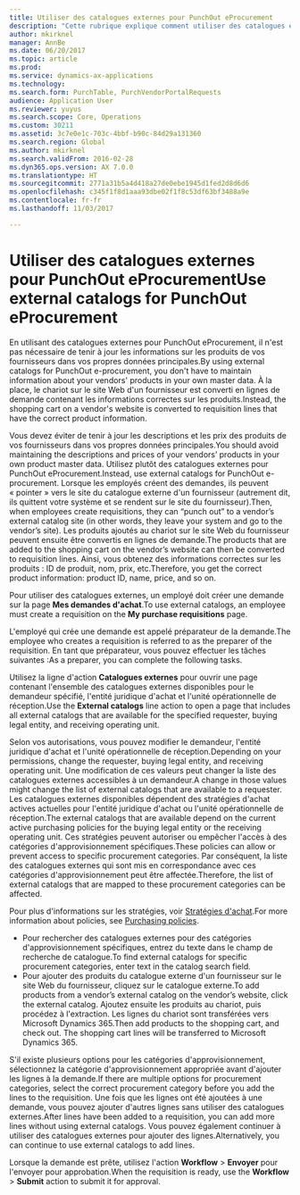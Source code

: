```yaml
---
title: Utiliser des catalogues externes pour PunchOut eProcurement
description: "Cette rubrique explique comment utiliser des catalogues externes pour créer et envoyer des demandes."
author: mkirknel
manager: AnnBe
ms.date: 06/20/2017
ms.topic: article
ms.prod: 
ms.service: dynamics-ax-applications
ms.technology: 
ms.search.form: PurchTable, PurchVendorPortalRequests
audience: Application User
ms.reviewer: yuyus
ms.search.scope: Core, Operations
ms.custom: 30211
ms.assetid: 3c7e0e1c-703c-4bbf-b90c-84d29a131360
ms.search.region: Global
ms.author: mkirknel
ms.search.validFrom: 2016-02-28
ms.dyn365.ops.version: AX 7.0.0
ms.translationtype: HT
ms.sourcegitcommit: 2771a31b5a4d418a27de0ebe1945d1fed2d8d6d6
ms.openlocfilehash: c345f1f8d1aaa93dbe02f1f8c53df63bf3488a9e
ms.contentlocale: fr-fr
ms.lasthandoff: 11/03/2017

---
```


# <a name="use-external-catalogs-for-punchout-eprocurement"></a><span data-ttu-id="86e08-103">Utiliser des catalogues externes pour PunchOut eProcurement</span><span class="sxs-lookup"><span data-stu-id="86e08-103">Use external catalogs for PunchOut eProcurement</span></span>
<span data-ttu-id="86e08-104">En utilisant des catalogues externes pour PunchOut eProcurement, il n'est pas nécessaire de tenir à jour les informations sur les produits de vos fournisseurs dans vos propres données principales.</span><span class="sxs-lookup"><span data-stu-id="86e08-104">By using external catalogs for PunchOut e-procurement, you don't have to maintain information about your vendors' products in your own master data.</span></span> <span data-ttu-id="86e08-105">À la place, le chariot sur le site Web d'un fournisseur est converti en lignes de demande contenant les informations correctes sur les produits.</span><span class="sxs-lookup"><span data-stu-id="86e08-105">Instead, the shopping cart on a vendor's website is converted to requisition lines that have the correct product information.</span></span> 

<span data-ttu-id="86e08-106">Vous devez éviter de tenir à jour les descriptions et les prix des produits de vos fournisseurs dans vos propres données principales.</span><span class="sxs-lookup"><span data-stu-id="86e08-106">You should avoid maintaining the descriptions and prices of your vendors’ products in your own product master data.</span></span> <span data-ttu-id="86e08-107">Utilisez plutôt des catalogues externes pour PunchOut eProcurement.</span><span class="sxs-lookup"><span data-stu-id="86e08-107">Instead, use external catalogs for PunchOut e-procurement.</span></span> <span data-ttu-id="86e08-108">Lorsque les employés créent des demandes, ils peuvent « pointer » vers le site du catalogue externe d'un fournisseur (autrement dit, ils quittent votre système et se rendent sur le site du fournisseur).</span><span class="sxs-lookup"><span data-stu-id="86e08-108">Then, when employees create requisitions, they can “punch out” to a vendor’s external catalog site (in other words, they leave your system and go to the vendor’s site).</span></span> <span data-ttu-id="86e08-109">Les produits ajoutés au chariot sur le site Web du fournisseur peuvent ensuite être convertis en lignes de demande.</span><span class="sxs-lookup"><span data-stu-id="86e08-109">The products that are added to the shopping cart on the vendor’s website can then be converted to requisition lines.</span></span> <span data-ttu-id="86e08-110">Ainsi, vous obtenez des informations correctes sur les produits : ID de produit, nom, prix, etc.</span><span class="sxs-lookup"><span data-stu-id="86e08-110">Therefore, you get the correct product information: product ID, name, price, and so on.</span></span>

<span data-ttu-id="86e08-111">Pour utiliser des catalogues externes, un employé doit créer une demande sur la page **Mes demandes d'achat**.</span><span class="sxs-lookup"><span data-stu-id="86e08-111">To use external catalogs, an employee must create a requisition on the **My purchase requisitions** page.</span></span>

<span data-ttu-id="86e08-112">L'employé qui crée une demande est appelé préparateur de la demande.</span><span class="sxs-lookup"><span data-stu-id="86e08-112">The employee who creates a requisition is referred to as the preparer of the requisition.</span></span> <span data-ttu-id="86e08-113">En tant que préparateur, vous pouvez effectuer les tâches suivantes :</span><span class="sxs-lookup"><span data-stu-id="86e08-113">As a preparer, you can complete the following tasks.</span></span>

<span data-ttu-id="86e08-114">Utilisez la ligne d'action **Catalogues externes** pour ouvrir une page contenant l'ensemble des catalogues externes disponibles pour le demandeur spécifié, l'entité juridique d'achat et l'unité opérationnelle de réception.</span><span class="sxs-lookup"><span data-stu-id="86e08-114">Use the **External catalogs** line action to open a page that includes all external catalogs that are available for the specified requester, buying legal entity, and receiving operating unit.</span></span>

<span data-ttu-id="86e08-115">Selon vos autorisations, vous pouvez modifier le demandeur, l'entité juridique d'achat et l'unité opérationnelle de réception.</span><span class="sxs-lookup"><span data-stu-id="86e08-115">Depending on your permissions, change the requester, buying legal entity, and receiving operating unit.</span></span> <span data-ttu-id="86e08-116">Une modification de ces valeurs peut changer la liste des catalogues externes accessibles à un demandeur.</span><span class="sxs-lookup"><span data-stu-id="86e08-116">A change in those values might change the list of external catalogs that are available to a requester.</span></span> <span data-ttu-id="86e08-117">Les catalogues externes disponibles dépendent des stratégies d'achat actives actuelles pour l'entité juridique d'achat ou l'unité opérationnelle de réception.</span><span class="sxs-lookup"><span data-stu-id="86e08-117">The external catalogs that are available depend on the current active purchasing policies for the buying legal entity or the receiving operating unit.</span></span> <span data-ttu-id="86e08-118">Ces stratégies peuvent autoriser ou empêcher l'accès à des catégories d'approvisionnement spécifiques.</span><span class="sxs-lookup"><span data-stu-id="86e08-118">These policies can allow or prevent access to specific procurement categories.</span></span> <span data-ttu-id="86e08-119">Par conséquent, la liste des catalogues externes qui sont mis en correspondance avec ces catégories d'approvisionnement peut être affectée.</span><span class="sxs-lookup"><span data-stu-id="86e08-119">Therefore, the list of external catalogs that are mapped to these procurement categories can be affected.</span></span>

<span data-ttu-id="86e08-120">Pour plus d'informations sur les stratégies, voir [Stratégies d'achat](../procurement/purchase-policies.md).</span><span class="sxs-lookup"><span data-stu-id="86e08-120">For more information about policies, see [Purchasing policies](../procurement/purchase-policies.md).</span></span>

- <span data-ttu-id="86e08-121">Pour rechercher des catalogues externes pour des catégories d'approvisionnement spécifiques, entrez du texte dans le champ de recherche de catalogue.</span><span class="sxs-lookup"><span data-stu-id="86e08-121">To find external catalogs for specific procurement categories, enter text in the catalog search field.</span></span>
- <span data-ttu-id="86e08-122">Pour ajouter des produits du catalogue externe d'un fournisseur sur le site Web du fournisseur, cliquez sur le catalogue externe.</span><span class="sxs-lookup"><span data-stu-id="86e08-122">To add products from a vendor’s external catalog on the vendor’s website, click the external catalog.</span></span> <span data-ttu-id="86e08-123">Ajoutez ensuite les produits au chariot, puis procédez à l'extraction. Les lignes du chariot sont transférées vers Microsoft Dynamics 365.</span><span class="sxs-lookup"><span data-stu-id="86e08-123">Then add products to the shopping cart, and check out. The shopping cart lines will be transferred to Microsoft Dynamics 365.</span></span>

<span data-ttu-id="86e08-124">S'il existe plusieurs options pour les catégories d'approvisionnement, sélectionnez la catégorie d'approvisionnement appropriée avant d'ajouter les lignes à la demande.</span><span class="sxs-lookup"><span data-stu-id="86e08-124">If there are multiple options for procurement categories, select the correct procurement category before you add the lines to the requisition.</span></span>
<span data-ttu-id="86e08-125">Une fois que les lignes ont été ajoutées à une demande, vous pouvez ajouter d'autres lignes sans utiliser des catalogues externes.</span><span class="sxs-lookup"><span data-stu-id="86e08-125">After lines have been added to a requisition, you can add more lines without using external catalogs.</span></span> <span data-ttu-id="86e08-126">Vous pouvez également continuer à utiliser des catalogues externes pour ajouter des lignes.</span><span class="sxs-lookup"><span data-stu-id="86e08-126">Alternatively, you can continue to use external catalogs to add lines.</span></span>

<span data-ttu-id="86e08-127">Lorsque la demande est prête, utilisez l'action **Workflow** > **Envoyer** pour l'envoyer pour approbation.</span><span class="sxs-lookup"><span data-stu-id="86e08-127">When the requisition is ready, use the **Workflow** > **Submit** action to submit it for approval.</span></span>

